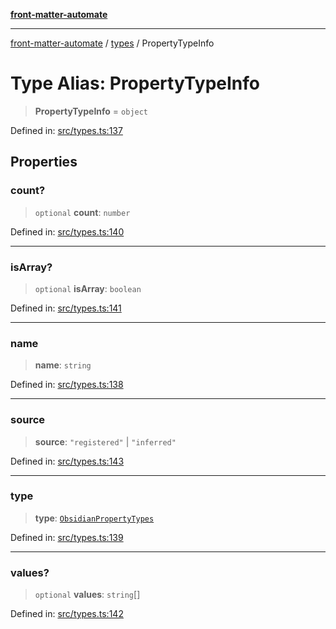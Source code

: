 [**front-matter-automate**](../../README.md)

***

[front-matter-automate](../../modules.md) / [types](../README.md) / PropertyTypeInfo

# Type Alias: PropertyTypeInfo

> **PropertyTypeInfo** = `object`

Defined in: [src/types.ts:137](https://github.com/Christian-Me/folder-to-tags-plugin/blob/c4f3804089f2bfe27979efdfa349dd5a9da04cc5/src/types.ts#L137)

## Properties

### count?

> `optional` **count**: `number`

Defined in: [src/types.ts:140](https://github.com/Christian-Me/folder-to-tags-plugin/blob/c4f3804089f2bfe27979efdfa349dd5a9da04cc5/src/types.ts#L140)

***

### isArray?

> `optional` **isArray**: `boolean`

Defined in: [src/types.ts:141](https://github.com/Christian-Me/folder-to-tags-plugin/blob/c4f3804089f2bfe27979efdfa349dd5a9da04cc5/src/types.ts#L141)

***

### name

> **name**: `string`

Defined in: [src/types.ts:138](https://github.com/Christian-Me/folder-to-tags-plugin/blob/c4f3804089f2bfe27979efdfa349dd5a9da04cc5/src/types.ts#L138)

***

### source

> **source**: `"registered"` \| `"inferred"`

Defined in: [src/types.ts:143](https://github.com/Christian-Me/folder-to-tags-plugin/blob/c4f3804089f2bfe27979efdfa349dd5a9da04cc5/src/types.ts#L143)

***

### type

> **type**: [`ObsidianPropertyTypes`](ObsidianPropertyTypes.md)

Defined in: [src/types.ts:139](https://github.com/Christian-Me/folder-to-tags-plugin/blob/c4f3804089f2bfe27979efdfa349dd5a9da04cc5/src/types.ts#L139)

***

### values?

> `optional` **values**: `string`[]

Defined in: [src/types.ts:142](https://github.com/Christian-Me/folder-to-tags-plugin/blob/c4f3804089f2bfe27979efdfa349dd5a9da04cc5/src/types.ts#L142)
